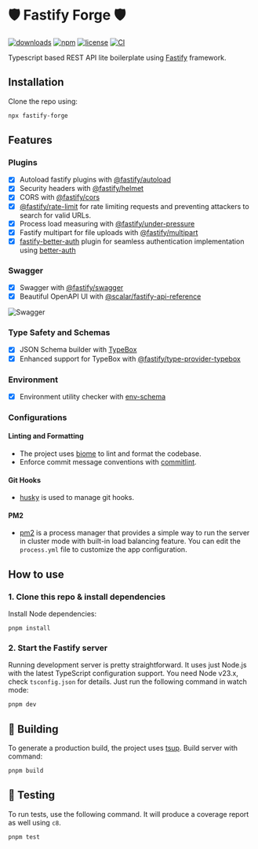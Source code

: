
# 🛡️ Fastify Forge 🛡️

[![downloads](https://img.shields.io/npm/dt/fastify-forge)](https://www.npmjs.com/package/fastify-forge)
[![npm](https://img.shields.io/npm/v/fastify-forge)](https://www.npmjs.com/package/fastify-forge)
[![license](https://img.shields.io/github/license/flaviodelgrosso/fastify-forge)](https://img.shields.io/github/license/flaviodelgrosso/fastify-forge)
[![CI](https://github.com/flaviodelgrosso/fastify-forge/actions/workflows/ci.yaml/badge.svg?branch=master)](https://github.com/flaviodelgrosso/fastify-forge/actions/workflows/ci.yaml)

Typescript based REST API lite boilerplate using [Fastify](https://fastify.dev/) framework.

## Installation

Clone the repo using:

```sh
npx fastify-forge
```

## Features

### Plugins

- [x] Autoload fastify plugins with [@fastify/autoload](https://www.npmjs.com/package/@fastify/autoload)
- [x] Security headers with [@fastify/helmet](https://www.npmjs.com/package/@fastify/helmet)
- [x] CORS with [@fastify/cors](https://www.npmjs.com/package/@fastify/cors)
- [x] [@fastify/rate-limit](https://www.npmjs.com/package/@fastify/rate-limit) for rate limiting requests and preventing attackers to search for valid URLs.
- [x] Process load measuring with [@fastify/under-pressure](https://www.npmjs.com/package/@fastify/under-pressure)
- [x] Fastify multipart for file uploads with [@fastify/multipart](https://www.npmjs.com/package/@fastify/multipart)
- [x] [fastify-better-auth](https://www.npmjs.com/package/fastify-better-auth) plugin for seamless authentication implementation using [better-auth](https://www.npmjs.com/package/better-auth)
  
### Swagger

- [x] Swagger with [@fastify/swagger](https://www.npmjs.com/package/@fastify/swagger)
- [x] Beautiful OpenAPI UI with [@scalar/fastify-api-reference](https://www.npmjs.com/package/@scalar/fastify-api-reference)

![Swagger](https://github.com/user-attachments/assets/0a7a7225-1914-4b53-b199-3b10c91ef65a)

### Type Safety and Schemas

- [x] JSON Schema builder with [TypeBox](https://www.npmjs.com/package/@sinclair/typebox)
- [x] Enhanced support for TypeBox with [@fastify/type-provider-typebox](https://www.npmjs.com/package/@fastify/type-provider-typebox)

### Environment

- [x] Environment utility checker with [env-schema](https://www.npmjs.com/package/env-schema)

### Configurations

#### Linting and Formatting

- The project uses [biome](https://biomejs.dev/) to lint and format the codebase.
- Enforce commit message conventions with [commitlint](https://www.npmjs.com/package/@commitlint/cli).

#### Git Hooks

- [husky](https://www.npmjs.com/package/husky) is used to manage git hooks.

#### PM2

- [pm2](https://www.npmjs.com/package/pm2) is a process manager that provides a simple way to run the server in cluster mode with built-in load balancing feature. You can edit the `process.yml` file to customize the app configuration.

## How to use

### 1. Clone this repo & install dependencies

Install Node dependencies:

`pnpm install`

### 2. Start the Fastify server

Running development server is pretty straightforward. It uses just Node.js with the latest TypeScript configuration support. You need Node v23.x, check `tsconfig.json` for details. Just run the following command in watch mode:

```sh
pnpm dev
```

## 🚀 Building

To generate a production build, the project uses [tsup](https://github.com/egoist/tsup). Build server with command:

```sh
pnpm build
```

## 🧪 Testing

To run tests, use the following command. It will produce a coverage report as well using `c8`.

```sh
pnpm test
```
